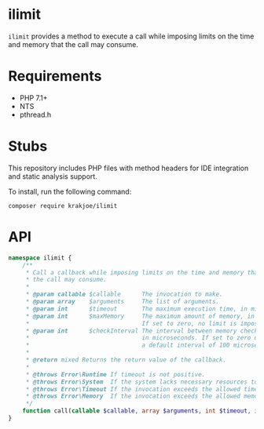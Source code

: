ilimit
======

`ilimit` provides a method to execute a call while imposing limits on the time and memory that the call may consume.

Requirements
============

  * PHP 7.1+
  * NTS
  * pthread.h
  
Stubs
=====

This repository includes PHP files with method headers for IDE integration and 
static analysis support.

To install, run the following command:
```
composer require krakjoe/ilimit
```

API
===

```php
namespace ilimit {
    /**
     * Call a callback while imposing limits on the time and memory that
     * the call may consume.
     *
     * @param callable $callable      The invocation to make.
     * @param array    $arguments     The list of arguments.
     * @param int      $timeout       The maximum execution time, in microseconds.
     * @param int      $maxMemory     The maximum amount of memory, in bytes.
     *                                If set to zero, no limit is imposed.
     * @param int      $checkInterval The interval between memory checks,
     *                                in microseconds. If set to zero or less,
     *                                a default interval of 100 microseconds is used.
     *
     * @return mixed Returns the return value of the callback.
     *
     * @throws Error\Runtime If timeout is not positive.
     * @throws Error\System  If the system lacks necessary resources to make the call.
     * @throws Error\Timeout If the invocation exceeds the allowed time.
     * @throws Error\Memory  If the invocation exceeds the allowed memory.
     */
    function call(callable $callable, array $arguments, int $timeout, int $maxMemory = 0, int $checkInterval = 0);
}
```


